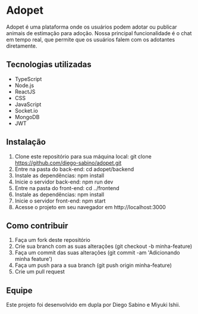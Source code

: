 # Adopet
Adopet é uma plataforma onde os usuários podem adotar ou publicar animais de estimação para adoção. Nossa principal funcionalidade é o chat em tempo real, que permite que os usuários falem com os adotantes diretamente.

## Tecnologias utilizadas
* TypeScript
* Node.js
* ReactJS
* CSS
* JavaScript
* Socket.io
* MongoDB
* JWT

## Instalação
1. Clone este repositório para sua máquina local: git clone https://github.com/diego-sabino/adopet.git
2. Entre na pasta do back-end: cd adopet/backend
3. Instale as dependências: npm install
4. Inicie o servidor back-end: npm run dev
5. Entre na pasta do front-end: cd ../frontend
6. Instale as dependências: npm install
7. Inicie o servidor front-end: npm start
8. Acesse o projeto em seu navegador em http://localhost:3000


## Como contribuir
1. Faça um fork deste repositório
2. Crie sua branch com as suas alterações (git checkout -b minha-feature)
3. Faça um commit das suas alterações (git commit -am 'Adicionando minha feature')
4. Faça um push para a sua branch (git push origin minha-feature)
5. Crie um pull request

## Equipe
Este projeto foi desenvolvido em dupla por Diego Sabino e Miyuki Ishii.
